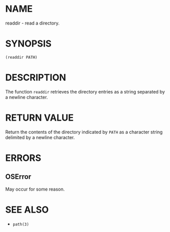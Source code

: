 # NAME
readdir - read a directory.

# SYNOPSIS

    (readdir PATH)

# DESCRIPTION
The function `readdir` retrieves the directory entries as a string separated by a newline character.

# RETURN VALUE
Return the contents of the directory indicated by `PATH` as a character string delimited by a newline character.

# ERRORS
## OSError
May occur for some reason.

# SEE ALSO
- `path(3)`
